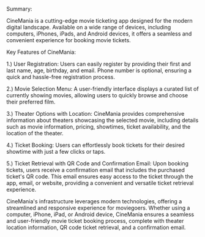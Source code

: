Summary:

CineMania is a cutting-edge movie ticketing app designed for the modern digital landscape. Available on a wide range of devices, including computers, iPhones, iPads, and Android devices, it offers a seamless and convenient experience for booking movie tickets.

Key Features of CineMania:

1.) User Registration: Users can easily register by providing their first and last name, age, birthday, and email. Phone number is optional, ensuring a quick and hassle-free registration process.

2.) Movie Selection Menu: A user-friendly interface displays a curated list of currently showing movies, allowing users to quickly browse and choose their preferred film.

3.) Theater Options with Location: CineMania provides comprehensive information about theaters showcasing the selected movie, including details such as movie information, pricing, showtimes, ticket availability, and the location of the theater.

4.) Ticket Booking: Users can effortlessly book tickets for their desired showtime with just a few clicks or taps.

5.) Ticket Retrieval with QR Code and Confirmation Email: Upon booking tickets, users receive a confirmation email that includes the purchased ticket's QR code. This email ensures easy access to the ticket through the app, email, or website, providing a convenient and versatile ticket retrieval experience.

CineMania's infrastructure leverages modern technologies, offering a streamlined and responsive experience for moviegoers. Whether using a computer, iPhone, iPad, or Android device, CineMania ensures a seamless and user-friendly movie ticket booking process, complete with theater location information, QR code ticket retrieval, and a confirmation email.
